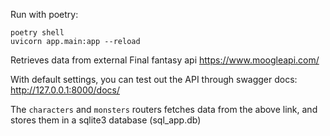 Run with poetry:

```
poetry shell
uvicorn app.main:app --reload
```

Retrieves data from external Final fantasy api
https://www.moogleapi.com/

With default settings, you can test out the API through swagger docs:
http://127.0.0.1:8000/docs/

The `characters` and `monsters` routers fetches data from the above link,
and stores them in a sqlite3 database (sql_app.db)